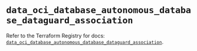 # `data_oci_database_autonomous_database_dataguard_association`

Refer to the Terraform Registry for docs: [`data_oci_database_autonomous_database_dataguard_association`](https://registry.terraform.io/providers/hashicorp/oci/7.19.0/docs/data-sources/database_autonomous_database_dataguard_association).
